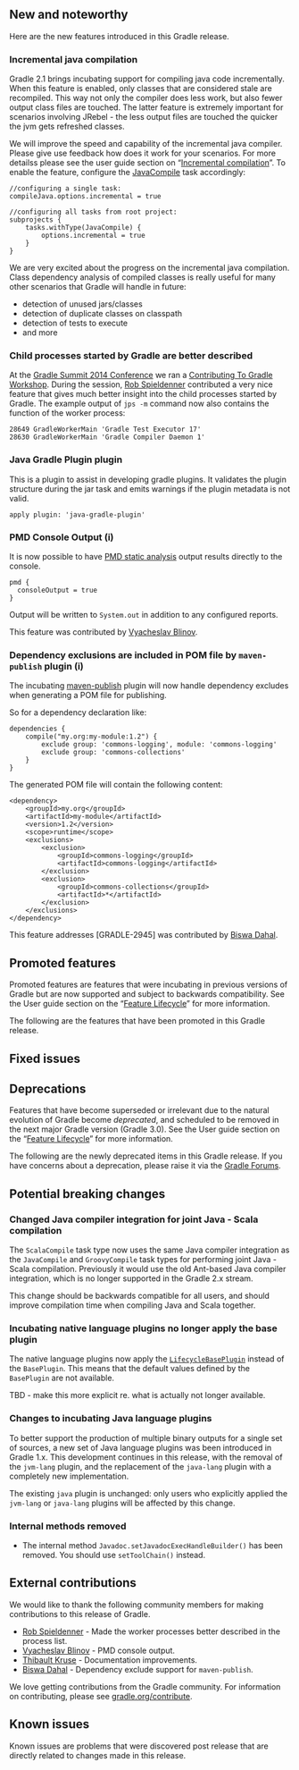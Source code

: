 ## New and noteworthy

Here are the new features introduced in this Gradle release.

### Incremental java compilation

Gradle 2.1 brings incubating support for compiling java code incrementally.
When this feature is enabled, only classes that are considered stale are recompiled.
This way not only the compiler does less work, but also fewer output class files are touched.
The latter feature is extremely important for scenarios involving JRebel - the less output files are touched the quicker the jvm gets refreshed classes.

We will improve the speed and capability of the incremental java compiler. Please give use feedback how does it work for your scenarios.
For more detailss please see the user guide section on “[Incremental compilation](userguide/java_plugin.html#sec:incremental_compile)”.
To enable the feature, configure the [JavaCompile](dsl/org.gradle.api.tasks.compile.JavaCompile.html) task accordingly:

    //configuring a single task:
    compileJava.options.incremental = true

    //configuring all tasks from root project:
    subprojects {
        tasks.withType(JavaCompile) {
            options.incremental = true
        }
    }

We are very excited about the progress on the incremental java compilation.
Class dependency analysis of compiled classes is really useful for many other scenarios that Gradle will handle in future:

* detection of unused jars/classes
* detection of duplicate classes on classpath
* detection of tests to execute
* and more

### Child processes started by Gradle are better described

At the [Gradle Summit 2014 Conference](http://www.gradlesummit.com/conference/santa_clara/2014/06/home)
we ran a [Contributing To Gradle Workshop](http://www.gradlesummit.com/conference/santa_clara/2014/06/session?id=31169).
During the session, [Rob Spieldenner](https://github.com/rspieldenner)
contributed a very nice feature that gives much better insight into the child processes started by Gradle.
The example output of `jps -m` command now also contains the function of the worker process:

    28649 GradleWorkerMain 'Gradle Test Executor 17'
    28630 GradleWorkerMain 'Gradle Compiler Daemon 1'

### Java Gradle Plugin plugin

This is a plugin to assist in developing gradle plugins.  It validates the plugin structure during the jar task and emits warnings
if the plugin metadata is not valid.

    apply plugin: 'java-gradle-plugin'

### PMD Console Output (i)

It is now possible to have [PMD static analysis](userguide/pmd_plugin.html) output results directly to the console.

    pmd {
      consoleOutput = true
    }

Output will be written to `System.out` in addition to any configured reports.

This feature was contributed by [Vyacheslav Blinov](https://github.com/dant3).

### Dependency exclusions are included in POM file by `maven-publish` plugin (i)

The incubating [maven-publish](userguide/publishing_maven.html) plugin will now handle dependency excludes when generating a POM file for publishing.

So for a dependency declaration like:

    dependencies {
        compile("my.org:my-module:1.2") {
            exclude group: 'commons-logging', module: 'commons-logging'
            exclude group: 'commons-collections'
        }
    }

The generated POM file will contain the following content:

    <dependency>
        <groupId>my.org</groupId>
        <artifactId>my-module</artifactId>
        <version>1.2</version>
        <scope>runtime</scope>
        <exclusions>
            <exclusion>
                <groupId>commons-logging</groupId>
                <artifactId>commons-logging</artifactId>
            </exclusion>
            <exclusion>
                <groupId>commons-collections</groupId>
                <artifactId>*</artifactId>
            </exclusion>
        </exclusions>
    </dependency>



This feature addresses [GRADLE-2945] was contributed by [Biswa Dahal](https://github.com/ffos).

## Promoted features

Promoted features are features that were incubating in previous versions of Gradle but are now supported and subject to backwards compatibility.
See the User guide section on the “[Feature Lifecycle](userguide/feature_lifecycle.html)” for more information.

The following are the features that have been promoted in this Gradle release.

<!--
### Example promoted
-->

## Fixed issues

## Deprecations

Features that have become superseded or irrelevant due to the natural evolution of Gradle become *deprecated*, and scheduled to be removed
in the next major Gradle version (Gradle 3.0). See the User guide section on the “[Feature Lifecycle](userguide/feature_lifecycle.html)” for more information.

The following are the newly deprecated items in this Gradle release. If you have concerns about a deprecation, please raise it via the [Gradle Forums](http://forums.gradle.org).

<!--
### Example deprecation
-->

## Potential breaking changes

### Changed Java compiler integration for joint Java - Scala compilation

The `ScalaCompile` task type now uses the same Java compiler integration as the `JavaCompile` and `GroovyCompile` task types for performing joint Java - Scala
compilation. Previously it would use the old Ant-based Java compiler integration, which is no longer supported in the Gradle 2.x stream.

This change should be backwards compatible for all users, and should improve compilation time when compiling Java and Scala together.

### Incubating native language plugins no longer apply the base plugin

The native language plugins now apply the [`LifecycleBasePlugin`](dsl/org.gradle.language.base.plugins.LifecycleBasePlugin) instead of the `BasePlugin`. This means
that the default values defined by the `BasePlugin` are not available.

TBD - make this more explicit re. what is actually not longer available.

### Changes to incubating Java language plugins

To better support the production of multiple binary outputs for a single set of sources, a new set of Java
language plugins was been introduced in Gradle 1.x. This development continues in this release, with the removal of the
`jvm-lang` plugin, and the replacement of the `java-lang` plugin with a completely new implementation.

The existing `java` plugin is unchanged: only users who explicitly applied the `jvm-lang` or `java-lang` plugins
will be affected by this change.

### Internal methods removed

- The internal method `Javadoc.setJavadocExecHandleBuilder()` has been removed. You should use `setToolChain()` instead.

## External contributions

We would like to thank the following community members for making contributions to this release of Gradle.

* [Rob Spieldenner](https://github.com/rspieldenner) - Made the worker processes better described in the process list.
* [Vyacheslav Blinov](https://github.com/dant3) - PMD console output.
* [Thibault Kruse](https://github.com/tkruse) - Documentation improvements.
* [Biswa Dahal](https://github.com/ffos) - Dependency exclude support for `maven-publish`.

We love getting contributions from the Gradle community. For information on contributing, please see [gradle.org/contribute](http://gradle.org/contribute).

## Known issues

Known issues are problems that were discovered post release that are directly related to changes made in this release.
